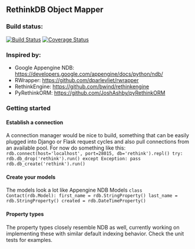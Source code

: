 ## RethinkDB Object Mapper
### Build status:
[![Build Status](https://travis-ci.org/caoimhghin/rethink.svg?branch=master)](https://travis-ci.org/caoimhghin/rethink)
[![Coverage Status](https://coveralls.io/repos/caoimhghin/rethink/badge.png?branch=master)](https://coveralls.io/r/caoimhghin/rethink?branch=master)
### Inspired by:
* Google Appengine NDB: https://developers.google.com/appengine/docs/python/ndb/
* RWrapper: https://github.com/dparlevliet/rwrapper
* RethinkEngine: https://github.com/bwind/rethinkengine
* PyRethinkORM: https://github.com/JoshAshby/pyRethinkORM
### Getting started
#### Establish a connection
A connection manager would be nice to build, something that can be easily plugged into Django or Flask request
cycles and also pull connections from an available pool. For now do something like this:
`rdb.connect(host='localhost', port=28015, db='rethink').repl()
try:
    rdb.db_drop('rethink').run()
except Exception:
    pass
rdb.db_create('rethink').run()`
#### Create your models
The models look a lot like Appengine NDB Models
`class Contact(rdb.Model):
    first_name = rdb.StringProperty()
    last_name = rdb.StringProperty()
    created = rdb.DateTimeProperty()`
#### Property types
The property types closely resemble NDB as well, currently working on implementing these with similar default
indexing behavior. Check the unit tests for examples.
